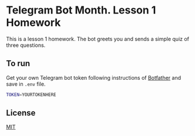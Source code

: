 # Telegram Bot Month. Lesson 1 Homework

This is a lesson 1 homework. The bot greets you and sends a simple quiz of three questions. 

## To run

Get your own Telegram bot token following instructions of [Botfather](https://t.me/botfather) and save in `.env` file.

```bash
TOKEN=YOURTOKENHERE
```


## License
[MIT](https://choosealicense.com/licenses/mit/)